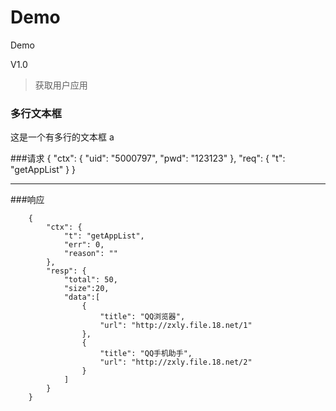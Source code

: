 Demo
====

Demo

V1.0

> 获取用户应用

### 多行文本框    
 这是一个有多行的文本框
 a 

    
###请求
    {
        "ctx": {
            "uid": "5000797",
            "pwd": "123123"
        },
        "req": {
            "t": "getAppList"
        }
    }

***

###响应

        {
            "ctx": {
                "t": "getAppList",
                "err": 0,
                "reason": ""
            },
            "resp": {
                "total": 50,
                "size":20,
                "data":[
                    {
                        "title": "QQ浏览器",
                        "url": "http://zxly.file.18.net/1"
                    },
                    {
                        "title": "QQ手机助手",
                        "url": "http://zxly.file.18.net/2"
                    }
                ]
            }
        }


  
